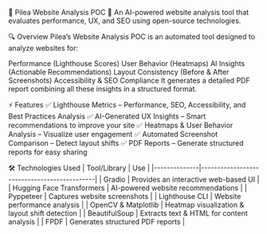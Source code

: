 📌 Pilea Website Analysis POC
🚀 An AI-powered website analysis tool that evaluates performance, UX, and SEO using open-source technologies.

🔍 Overview
Pilea’s Website Analysis POC is an automated tool designed to analyze websites for:

Performance (Lighthouse Scores)
User Behavior (Heatmaps)
AI Insights (Actionable Recommendations)
Layout Consistency (Before & After Screenshots)
Accessibility & SEO Compliance
It generates a detailed PDF report combining all these insights in a structured format.

⚡ Features
✅ Lighthouse Metrics – Performance, SEO, Accessibility, and Best Practices Analysis
✅ AI-Generated UX Insights – Smart recommendations to improve your site
✅ Heatmaps & User Behavior Analysis – Visualize user engagement
✅ Automated Screenshot Comparison – Detect layout shifts
✅ PDF Reports – Generate structured reports for easy sharing

🛠️ Technologies Used
| Tool/Library | Use                                        |
|--------------|---------------------------------------------|
| Gradio       | Provides an interactive web-based UI        |
| Hugging Face Transformers | AI-powered website recommendations        |
| Pyppeteer    | Captures website screenshots                |
| Lighthouse CLI | Website performance analysis               |
| OpenCV & Matplotlib | Heatmap visualization & layout shift detection |
| BeautifulSoup | Extracts text & HTML for content analysis  |
| FPDF         | Generates structured PDF reports           |
